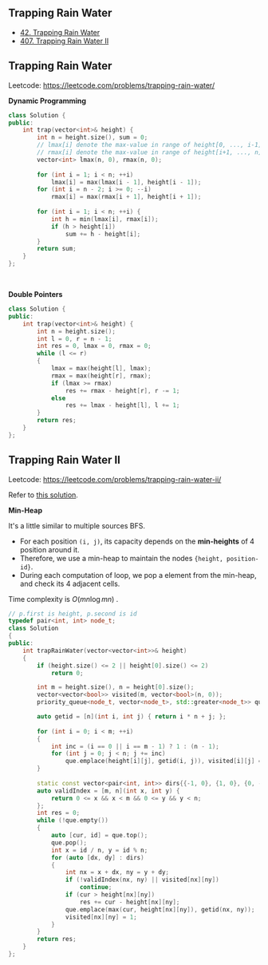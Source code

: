 ## Trapping Rain Water

- [42. Trapping Rain Water](https://leetcode.com/problems/trapping-rain-water/)
- [407. Trapping Rain Water II](https://leetcode.com/problems/trapping-rain-water-ii/)





## Trapping Rain Water

Leetcode: https://leetcode.com/problems/trapping-rain-water/

**Dynamic Programming**

```cpp
class Solution {
public:
    int trap(vector<int>& height) {
        int n = height.size(), sum = 0;
        // lmax[i] denote the max-value in range of height[0, ..., i-1]
        // rmax[i] denote the max-value in range of height[i+1, ..., n]
        vector<int> lmax(n, 0), rmax(n, 0);
        
        for (int i = 1; i < n; ++i)
            lmax[i] = max(lmax[i - 1], height[i - 1]);
        for (int i = n - 2; i >= 0; --i)
            rmax[i] = max(rmax[i + 1], height[i + 1]);
        
        for (int i = 1; i < n; ++i) {
            int h = min(lmax[i], rmax[i]);
            if (h > height[i])
                sum += h - height[i];
        }
        return sum;
    }
};
```

<br/>

**Double Pointers**

```cpp
class Solution {
public:
    int trap(vector<int>& height) {
        int n = height.size();
        int l = 0, r = n - 1;
        int res = 0, lmax = 0, rmax = 0;
        while (l <= r)
        {
            lmax = max(height[l], lmax);
            rmax = max(height[r], rmax);
            if (lmax >= rmax)
                res += rmax - height[r], r -= 1;
            else
                res += lmax - height[l], l += 1;
        }
        return res;
    }
};
```





## Trapping Rain Water II

Leetcode: https://leetcode.com/problems/trapping-rain-water-ii/

Refer to [this solution](https://leetcode-cn.com/problems/trapping-rain-water-ii/solution/jie-yu-shui-ii-by-leetcode-solution-vlj3/).

**Min-Heap**

It's a little similar to multiple sources BFS.

- For each position `(i, j)`, its capacity depends on the **min-heights** of 4 position around it.
- Therefore, we use a min-heap to maintain the nodes `{height, position-id}`.
- During each computation of loop, we pop a element from the min-heap, and check its 4 adjacent cells.

Time complexity is $O(mn \log{mn})$ .

```cpp
// p.first is height, p.second is id
typedef pair<int, int> node_t;
class Solution
{
public:
    int trapRainWater(vector<vector<int>>& height)
    {
        if (height.size() <= 2 || height[0].size() <= 2)
            return 0;

        int m = height.size(), n = height[0].size();
        vector<vector<bool>> visited(m, vector<bool>(n, 0));
        priority_queue<node_t, vector<node_t>, std::greater<node_t>> que;

        auto getid = [n](int i, int j) { return i * n + j; };
        
        for (int i = 0; i < m; ++i)
        {
            int inc = (i == 0 || i == m - 1) ? 1 : (n - 1);
            for (int j = 0; j < n; j += inc)
                que.emplace(height[i][j], getid(i, j)), visited[i][j] = 1;
        }
        
        static const vector<pair<int, int>> dirs{{-1, 0}, {1, 0}, {0, -1}, {0, 1}};
        auto validIndex = [m, n](int x, int y) {
            return 0 <= x && x < m && 0 <= y && y < n;
        };
        int res = 0;
        while (!que.empty())
        {
            auto [cur, id] = que.top();
            que.pop();
            int x = id / n, y = id % n;
            for (auto [dx, dy] : dirs)
            {
                int nx = x + dx, ny = y + dy;
                if (!validIndex(nx, ny) || visited[nx][ny])
                    continue;
                if (cur > height[nx][ny])
                    res += cur - height[nx][ny];
                que.emplace(max(cur, height[nx][ny]), getid(nx, ny));
                visited[nx][ny] = 1;
            }
        }
        return res;
    }
};
```

